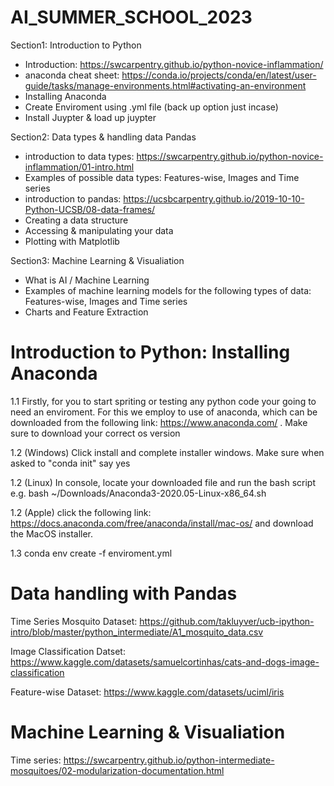 # AI_SUMMER_SCHOOL_2023

Section1: Introduction to Python

- Introduction: https://swcarpentry.github.io/python-novice-inflammation/
- anaconda cheat sheet: https://conda.io/projects/conda/en/latest/user-guide/tasks/manage-environments.html#activating-an-environment
- Installing Anaconda
- Create Enviroment using .yml file (back up option just incase)
- Install Juypter & load up juypter

Section2: Data types & handling data Pandas

- introduction to data types: https://swcarpentry.github.io/python-novice-inflammation/01-intro.html
- Examples of possible data types: Features-wise, Images and Time series
- introduction to pandas: https://ucsbcarpentry.github.io/2019-10-10-Python-UCSB/08-data-frames/
- Creating a data structure
- Accessing & manipulating your data
- Plotting with Matplotlib

Section3: Machine Learning & Visualiation

- What is AI / Machine Learning
- Examples of machine learning models for the following types of data: Features-wise, Images and Time series
- Charts and Feature Extraction

# Introduction to Python: Installing Anaconda

1.1 Firstly, for you to start spriting or testing any python code your going to need an enviroment. For this we employ to use of anaconda, which can be downloaded from the following link: https://www.anaconda.com/ . Make sure to download your correct os version

1.2 (Windows) Click install and complete installer windows. Make sure when asked to "conda init" say yes

1.2 (Linux) In console, locate your downloaded file and run the bash script e.g. bash ~/Downloads/Anaconda3-2020.05-Linux-x86_64.sh

1.2 (Apple) click the following link: https://docs.anaconda.com/free/anaconda/install/mac-os/ and download the MacOS installer.

1.3 conda env create -f enviroment.yml 

# Data handling with Pandas
Time Series Mosquito Dataset: https://github.com/takluyver/ucb-ipython-intro/blob/master/python_intermediate/A1_mosquito_data.csv

Image Classification Datset: https://www.kaggle.com/datasets/samuelcortinhas/cats-and-dogs-image-classification

Feature-wise Dataset: https://www.kaggle.com/datasets/uciml/iris


# Machine Learning & Visualiation



Time series: https://swcarpentry.github.io/python-intermediate-mosquitoes/02-modularization-documentation.html

